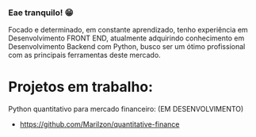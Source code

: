 ### Eae tranquilo! 😁

Focado e determinado, em constante aprendizado, tenho experiência em Desenvolvimento FRONT END, atualmente adquirindo conhecimento em Desenvolvimento Backend com Python, busco ser um ótimo profissional com as principais ferramentas deste mercado.

# Projetos em trabalho: 
 Python quantitativo para mercado financeiro: (EM DESENVOLVIMENTO) 
  - https://github.com/Marilzon/quantitative-finance
 
